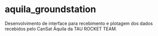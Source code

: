 # aquila_groundstation
Desenvolvimento de interface para recebimento e plotagem dos dados recebidos pelo CanSat Áquila da TAU ROCKET TEAM.
